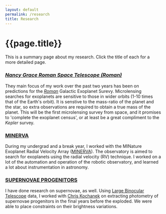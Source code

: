 ```yaml
---
layout: default
permalink: /research
title: Research
---
```

# {{page.title}}

This is a summary page about my research. Click the title of each for a more detailed page.

### [*Nancy Grace Roman Space Telescope (Roman)*](./research-pages/wfirst.md)

They main focus of my work over the past two years has been on predictions for the [*Roman*](https://roman.gsfc.nasa.gov/) Galactic Exoplanet Surevy. Microlensing searches for exoplanets are sensitive to those in wider orbits (1-10 times that of the Earth's orbit). It is senstive to the mass-ratio of the planet and the star, so extra observations are required to obtain a true mass of the planet. This will be the first microlensing survey from space, and it promises to 'complete the exoplanet census', or at least be a great compliment to the *Kepler* survey. 

### [MINERVA](./research-pages/minerva.md)

During my undergrad and a break year, I worked with the MINature Exoplanet Radial Velocity Array ([MINERVA](https://www.cfa.harvard.edu/minerva/)). The observatory is aimed to search for exoplanets using the radial velocity (RV) technique. I worked on a lot of the automation and operation of the robotic observatory, and learned a lot about instrumentation in astronomy. 

### [SUPERNOVAE PROGENITORS](./research-pages/supernovae-progenitors.md)

I have done research on supernovae, as well. Using [Large Binocular Telescope](https://www.lbto.org/) data, I worked with [Chris Kochanek](https://astronomy.osu.edu/people/kochanek.1) on extracting photometry of supernovae progenitors in the final years before the exploded. We were able to place constraints on their brightness variations. 

<!--
<ul>
  {% for post in site.posts %}
    <li>
      <a href="{{ post.url }}">{{ post.title }}</a>
    </li>
  {% endfor %}
</ul>
-->
